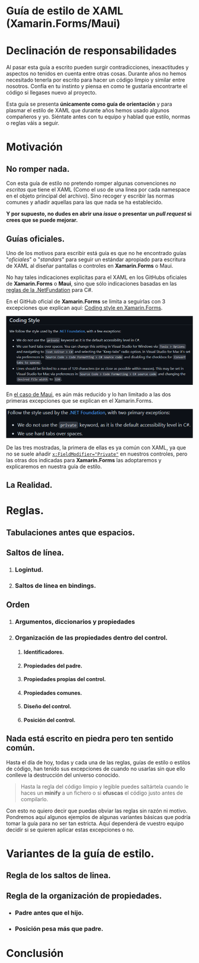 # **Guía de estilo de XAML (Xamarin.Forms/Maui)**

# Declinación de responsabilidades
Al pasar esta guía a escrito pueden surgir contradicciones, inexactitudes y aspectos no tenidos en cuenta entre otras cosas. Durante años no hemos necesitado tenerla por escrito para hacer un código limpio y similar entre nosotros. Confía en tu instinto y piensa en como te gustaría encontrarte el código si llegases nuevo al proyecto.

Esta guía se presenta **únicamente como guía de orientación** y para plasmar el estilo de XAML que durante años hemos usado algunos compañeros y yo. Siéntate antes con tu equipo y hablad que estilo, normas o reglas váis a seguir. 

# Motivación

## No romper nada.
Con esta guía de estilo no pretendo romper algunas convenciones *no escritas* que tiene el XAML (Como el uso de una linea por cada namespace en el objeto principal del archivo). Sino recoger y escribir las normas comunes y añadir aquellas para las que nada se ha establecido.

**Y por supuesto, no dudes en abrir una *issue* o presentar un *pull request* si crees que se puede mejorar.**

## Guías oficiales.

Uno de los motivos para escribir está guía es que no he encontrado guías "*oficiales*" o "*standars*" para seguir un estándar apropiado para escritura de XAML al diseñar pantallas o controles en **Xamarin.Forms** o Maui. 

No hay tales indicaciones explicitas para el XAML en los GitHubs oficiales de **Xamarin.Forms** o **Maui**, sino que sólo indicaciones basadas en las [reglas de la .NetFundation](https://github.com/dotnet/runtime/blob/main/docs/coding-guidelines/coding-style.md) para C#.

En el GitHub oficial de **Xamarin.Forms** se limita a seguirlas con 3 excepciones que explican aquí: [Coding style en Xamarin.Forms](https://github.com/xamarin/Xamarin.Forms#coding-style).

![Captura del estilo de código de Xamarin.Forms](./Media/XFcodingstyle.png "Captura del estilo de código de Xamarin.Forms.")

En [el caso de Maui](https://github.com/dotnet/maui/blob/main/.github/CONTRIBUTING.md#what-to-work-on), es aún más reducido y lo han limitado a las dos primeras excepciones que se explican en el Xamarin.Forms.

![Captura del estilo de código de Maui](./Media/mauicodingstyle.png "Captura del estilo de código de Maui.")

De las tres mostradas, la primera de ellas es ya común con XAML, ya que no se suele añadir [`x:FieldModifier="Private"`](https://docs.microsoft.com/es-es/dotnet/maui/xaml/field-modifiers) en nuestros controles, pero las otras dos indicadas para **Xamarin.Forms** las adoptaremos y explicaremos en nuestra guía de estilo.

## La Realidad.

# Reglas.

## Tabulaciones antes que espacios.

## Saltos de línea.
1. ### Logintud.
2. ### Saltos de línea en bindings.

## Orden
1. ### Argumentos, diccionarios y propiedades
3. ### Organización de las propiedades dentro del control.
   1. #### Identificadores.
   2. #### Propiedades del padre.
   3. #### Propiedades propias del control.
   4. #### Propiedades comunes.
   5. #### Diseño del control.
   6. #### Posición del control.

## Nada está escrito en piedra pero ten sentido común.

Hasta el día de hoy, todas y cada una de las reglas, guías de estilo o estilos de código, han tenido sus excepciones de cuando no usarlas sin que ello conlleve la destrucción del universo conocido.

> Hasta la regla del código limpio y legible puedes saltártela cuando le haces un **minify** a un fichero o si **ofuscas** el código justo antes de compilarlo.

Con esto no quiero decir que puedas obviar las reglas sin razón ni motivo. Pondremos aquí algunos ejemplos de algunas variantes básicas que podría tomar la guía para no ser tan estricta. Aquí dependerá de vuestro equipo decidir si se quieren aplicar estas excepciones o no.

# Variantes de la guía de estilo.
## Regla de los saltos de linea.
## Regla de la organización de propiedades.
- ### Padre antes que el hijo.
- ### Posición pesa más que padre.



# Conclusión
